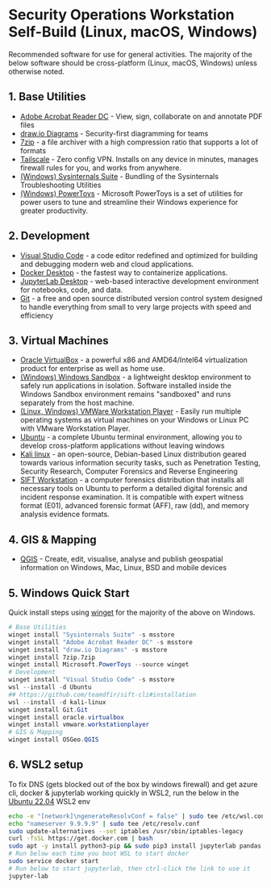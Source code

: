 # Security Operations Workstation Self-Build (Linux, macOS, Windows)

Recommended software for use for general activities. The majority of the below software should be cross-platform (Linux, macOS, Windows) unless otherwise noted.

## 1. Base Utilities

- [Adobe Acrobat Reader DC](https://www.adobe.com/au/acrobat/pdf-reader.html) - View, sign, collaborate on and annotate PDF files
- [draw.io Diagrams](https://www.diagrams.net/) - Security-first diagramming for teams
- [7zip](https://www.7-zip.org/) - a file archiver with a high compression ratio that supports a lot of formats
- [Tailscale](https://tailscale.com/download) - Zero config VPN. Installs on any device in minutes, manages firewall rules for you, and works from anywhere.
- [(Windows) Sysinternals Suite](https://docs.microsoft.com/en-us/sysinternals/downloads/sysinternals-suite) - Bundling of the Sysinternals Troubleshooting Utilities
- [(Windows) PowerToys](https://docs.microsoft.com/en-us/windows/powertoys/) - Microsoft PowerToys is a set of utilities for power users to tune and streamline their Windows experience for greater productivity.

## 2. Development

- [Visual Studio Code](https://code.visualstudio.com) - a code editor redefined and optimized for building and debugging modern web and cloud applications.
- [Docker Desktop](https://www.docker.com/products/docker-desktop/) - the fastest way to containerize applications.
- [JupyterLab Desktop](https://github.com/jupyterlab/jupyterlab-desktop) - web-based interactive development environment for notebooks, code, and data.
- [Git](https://git-scm.com/) - a free and open source distributed version control system designed to handle everything from small to very large projects with speed and efficiency

## 3. Virtual Machines

- [Oracle VirtualBox](https://www.virtualbox.org/) - a powerful x86 and AMD64/Intel64 virtualization product for enterprise as well as home use.
- [(Windows) Windows Sandbox](https://docs.microsoft.com/en-us/windows/security/threat-protection/windows-sandbox/windows-sandbox-overview) - a lightweight desktop environment to safely run applications in isolation. Software installed inside the Windows Sandbox environment remains "sandboxed" and runs separately from the host machine.
- [(Linux, Windows) VMWare Workstation Player](https://www.vmware.com/au/products/workstation-player.html) - Easily run multiple operating systems as virtual machines on your Windows or Linux PC with VMware Workstation Player.
- [Ubuntu](https://ubuntu.com/tutorials/install-ubuntu-on-wsl2-on-windows-11-with-gui-support#1-overview) - a complete Ubuntu terminal environment, allowing you to develop cross-platform applications without leaving windows
- [Kali linux](https://www.kali.org/docs/wsl/win-kex/#install-win-kex) - an open-source, Debian-based Linux distribution geared towards various information security tasks, such as Penetration Testing, Security Research, Computer Forensics and Reverse Engineering
- [SIFT Workstation](https://www.sans.org/tools/sift-workstation/) - a computer forensics distribution that installs all necessary tools on Ubuntu to perform a detailed digital forensic and incident response examination. It is compatible with expert witness format (E01), advanced forensic format (AFF), raw (dd), and memory analysis evidence formats.

## 4. GIS & Mapping

- [QGIS](https://www.qgis.org/en/site/) - Create, edit, visualise, analyse and publish geospatial information on Windows, Mac, Linux, BSD and mobile devices

## 5. Windows Quick Start

Quick install steps using [winget](https://docs.microsoft.com/en-us/windows/package-manager/winget/) for the majority of the above on Windows.

```powershell
# Base Utilities
winget install "Sysinternals Suite" -s msstore
winget install "Adobe Acrobat Reader DC" -s msstore
winget install "draw.io Diagrams" -s msstore
winget install 7zip.7zip
winget install Microsoft.PowerToys --source winget
# Development
winget install "Visual Studio Code" -s msstore
wsl --install -d Ubuntu
## https://github.com/teamdfir/sift-cli#installation
wsl --install -d kali-linux
winget install Git.Git
winget install oracle.virtualbox
winget install vmware.workstationplayer
# GIS & Mapping
winget install OSGeo.QGIS
```

## 6. WSL2 setup

To fix DNS (gets blocked out of the box by windows firewall) and get azure cli, docker & jupyterlab working quickly in WSL2, run the below in the [Ubuntu 22.04](https://apps.microsoft.com/store/detail/ubuntu-22041-lts/9PN20MSR04DW) WSL2 env

```bash
echo -e "[network]\ngenerateResolvConf = false" | sudo tee /etc/wsl.conf
echo "nameserver 9.9.9.9" | sudo tee /etc/resolv.conf
sudo update-alternatives --set iptables /usr/sbin/iptables-legacy
curl -fsSL https://get.docker.com | bash
sudo apt -y install python3-pip && sudo pip3 install jupyterlab pandas matplotlib azure-cli
# Run below each time you boot WSL to start docker
sudo service docker start
# Run below to start jupyterlab, then ctrl-click the link to use it
jupyter-lab
```
